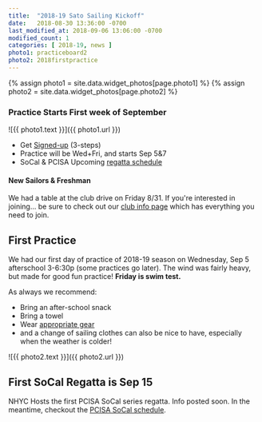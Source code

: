 ```yaml
---
title:  "2018-19 Sato Sailing Kickoff"
date:   2018-08-30 13:36:00 -0700
last_modified_at: 2018-09-06 13:06:00 -0700
modified_count: 1
categories: [ 2018-19, news ]
photo1: practiceboard2
photo2: 2018firstpractice
---
```

{% assign photo1 = site.data.widget_photos[page.photo1] %}
{% assign photo2 = site.data.widget_photos[page.photo2] %}

<h3>Practice Starts First week of September</h3>

![{{ photo1.text }}]({{ photo1.url }})

-   Get [Signed-up](/about/) (3-steps)
-   Practice will be Wed+Fri, and starts Sep 5&7
-   SoCal & PCISA Upcoming [regatta schedule](https://pcisa.hssailing.org/schedule/2018/2019/pcisa-s)

<div class="alert alert-info">
<h4>New Sailors & Freshman</h4>
We had a table at the club drive on Friday 8/31. If you're interested in joining...
<!--more--> be sure to check out our <a type="button" class="btn btn-info btn-sm" href="/about/">club info page</a> which has everything you need to join.
</div>


## First Practice

We had our first day of practice of 2018-19 season on Wednesday, Sep 5 afterschool 3-6:30p (some practices go later). The wind was fairly heavy, but made for good fun practice! **Friday is swim test.**

As always we recommend:

-   Bring an after-school snack
-   Bring a towel
-   Wear [appropriate gear](/apparel/)
-   and a change of sailing clothes can also be nice to have, especially when the weather is colder!

![{{ photo2.text }}]({{ photo2.url }})


## First SoCal Regatta is Sep 15

NHYC Hosts the first PCISA SoCal series regatta. Info posted soon.  In the meantime, checkout the [PCISA SoCal schedule](https://pcisa.hssailing.org/schedule/socal/2018/2019/pcisa-socal).

